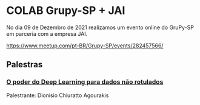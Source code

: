 # COLAB Grupy-SP + JAI

No dia 09 de Dezembro de 2021 realizamos um evento online do GruPy-SP em parceria com a empresa JAI.

https://www.meetup.com/pt-BR/Grupy-SP/events/282457566/

## Palestras

### [O poder do Deep Learning para dados não rotulados](https://www.youtube.com/watch?v=XVsDa_CRIhE)

Palestrante: Dionisio Chiuratto Agourakis